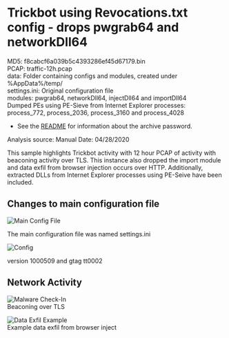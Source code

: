 # Trickbot using Revocations.txt config - drops pwgrab64 and networkDll64

MD5: f8cabcf6a039b5c4393286ef45d67179.bin  
PCAP: traffic-12h.pcap  
data: Folder containing configs and modules, created under %AppData%/temp/    
settings.ini: Original configuration file  
modules: pwgrab64, networkDll64, injectDll64 and importDll64  
Dumped PEs using PE-Sieve from Internet Explorer processes: process_772, process_2036, process_3160 and process_4028   

* See the [README](https://github.com/jstrosch/malware-samples) for information about the archive password.  

Analysis source: Manual 
Date: 04/28/2020  

This sample highlights Trickbot activity with 12 hour PCAP of activity with beaconing activity over TLS. This instance also dropped the import module and data exfil from browser injection occurs over HTTP. Additionally, extracted DLLs from Internet Explorer processes using PE-Seive have been included.

## Changes to main configuration file

![Main Config File](https://user-images.githubusercontent.com/1920756/80984258-3db40a00-8df3-11ea-9c14-de39490694e3.png)  

The main configuration file was named settings.ini  

![Config](https://user-images.githubusercontent.com/1920756/80984184-2543ef80-8df3-11ea-83a2-9e729019208f.png)  

version 1000509 and gtag tt0002  

## Network Activity

![Malware Check-In](https://user-images.githubusercontent.com/1920756/80983951-d72eec00-8df2-11ea-880f-7c3215a48d9c.png)  
Beaconing over TLS

![Data Exfil Example](https://user-images.githubusercontent.com/1920756/80984054-fc235f00-8df2-11ea-9d33-1ddd00ca00ff.png)  
Example data exfil from browser inject